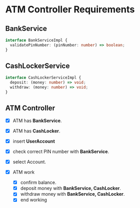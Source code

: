 # ATM Controller Requirements

## **BankService**

```ts
interface BankServiceImpl {
  validatePinNumber: (pinNumber: number) => boolean;
}
```

## **CashLockerService**

```ts
interface CashLockerServiceImpl {
  deposit: (money: number) => void;
  withdraw: (money: number) => void;
}
```

## ATM Controller

- [x] ATM has **BankService**.

- [x] ATM has **CashLocker**.

- [x] insert **UserAccount**

- [x] check correct PIN number with **BankService**.

- [x] select Account.

- [x] ATM work
  - [x] confirm balance.
  - [x] deposit money with **BankService, CashLocker**.
  - [x] withdraw money with **BankService, CashLocker**.
  - [x] end working
